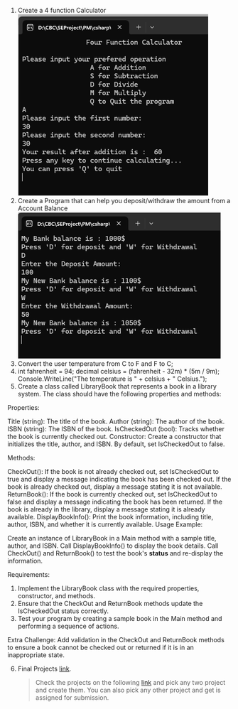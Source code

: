 1. Create a 4 function Calculator ![link](/Assets/Four-Function-Calculator.png)
2. Create a Program that can help you deposit/withdraw the amount from a Account Balance ![link](/Assets/Bank-Acount-Deposit-Withdrawal.png)
3. Convert the user temperature from C to F and F to C;
4. int fahrenheit = 94;
decimal celsius = (fahrenheit - 32m) * (5m / 9m);
Console.WriteLine("The temperature is " + celsius + " Celsius.");
5. Create a class called LibraryBook that represents a book in a library system. The class should have the following properties and methods:

Properties:

Title (string): The title of the book.
Author (string): The author of the book.
ISBN (string): The ISBN of the book.
IsCheckedOut (bool): Tracks whether the book is currently checked out.
Constructor: Create a constructor that initializes the title, author, and ISBN. By default, set IsCheckedOut to false.

Methods:

CheckOut(): If the book is not already checked out, set IsCheckedOut to true and display a message indicating the book has been checked out. If the book is already checked out, display a message stating it is not available.
ReturnBook(): If the book is currently checked out, set IsCheckedOut to false and display a message indicating the book has been returned. If the book is already in the library, display a message stating it is already available.
DisplayBookInfo(): Print the book information, including title, author, ISBN, and whether it is currently available.
Usage Example:

Create an instance of LibraryBook in a Main method with a sample title, author, and ISBN.
Call DisplayBookInfo() to display the book details.
Call CheckOut() and ReturnBook() to test the book's **status** and re-display the information.

Requirements:
1. Implement the LibraryBook class with the required properties, constructor, and methods.
2. Ensure that the CheckOut and ReturnBook methods update the IsCheckedOut status correctly.
3. Test your program by creating a sample book in the Main method and performing a sequence of actions.

Extra Challenge: Add validation in the CheckOut and ReturnBook methods to ensure a book cannot be checked out or returned if it is in an inappropriate state.

6. Final Projects [link](https://www.codewithfaraz.com/csharp-projects?page=1).
   >Check the projects on the following [link](https://www.codewithfaraz.com/csharp-projects?page=1) and pick any two project and create them.
   >You can also pick any other project and get is assigned for submission.

